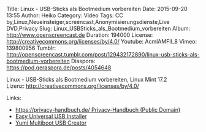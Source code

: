 Title: Linux - USB-Sticks als Bootmedium vorbereiten
Date: 2015-09-20 13:55
Author: Heiko
Category: Video
Tags: CC by,Linux,Neueinsteiger,screencast,Anonymisierungsdienste,Live DVD,Privacy
Slug: Linux_USBSticks_als_Bootmedium_vorbereiten
Album: http://www.openscreencast.de
Duration: 194000
License: http://creativecommons.org/licenses/by/4.0/
Youtube: AcmlAMFIl_8
Vimeo: 139800956
Tumblr: http://openscreencast.tumblr.com/post/129432172890/linux-usb-sticks-als-bootmedium-vorbereiten
Diaspora: https://pod.geraspora.de/posts/4054648

Linux - USB-Sticks als Bootmedium vorbereiten, Linux Mint 17.2  
Lizenz: <http://creativecommons.org/licenses/by/4.0/>

Links:

  * [https://privacy-handbuch.de/ Privacy-Handbuch (Public Domain)](https://privacy-handbuch.de/ "Link zu privacy-handbuch.de" )
  * [Easy Universal USB Installer](http://www.pendrivelinux.com/universal-usb-installer-easy-as-1-2-3/ "Link zu pendrivelinux.com" )
  * [Yumi Multiboot USB Creator](http://www.pendrivelinux.com/yumi-multiboot-usb-creator/ "Link zu pendrivelinux.com" )

